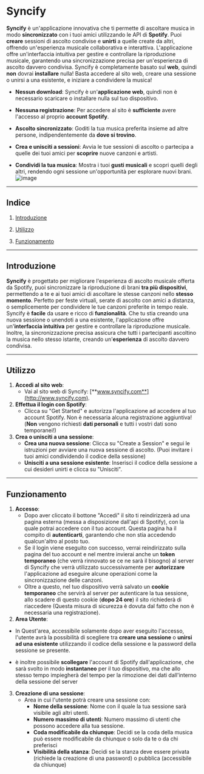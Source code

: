 # **Syncify**
**Syncify** è un'applicazione innovativa che ti permette di ascoltare musica in modo **sincronizzato** con i tuoi amici utilizzando le API di **Spotify**. Puoi **creare** sessioni di ascolto condivise e **unirti** a quelle create da altri, offrendo un'esperienza musicale collaborativa e interattiva. L'applicazione offre un'interfaccia intuitiva per gestire e controllare la riproduzione musicale, garantendo una sincronizzazione precisa per un'esperienza di ascolto davvero condivisa. Syncify è completamente basato sul **web**, quindi **non** dovrai **installare** nulla! Basta accedere al sito web, creare una sessione o unirsi a una esistente, e iniziare a condividere la musica!

- **Nessun download**: Syncify è un'**applicazione web**, quindi non è necessario scaricare o installare nulla sul tuo dispositivo.

- **Nessuna registrazione**: Per accedere al sito è **sufficiente** avere l'accesso al proprio **account Spotify**.

- **Ascolto sincronizzato**: Goditi la tua musica preferita insieme ad altre persone, indipendentemente da **dove si trovino**.

- **Crea e unisciti a sessioni**: Avvia le tue sessioni di ascolto o partecipa a quelle dei tuoi amici per **scoprire** nuove canzoni e artisti. 

- **Condividi la tua musica**: Mostra i tuoi **gusti musicali** e scopri quelli degli altri, rendendo ogni sessione un'opportunità per esplorare nuovi brani. 
![image](https://github.com/GitGinocchio/Syncify/assets/106624847/cad7da49-2222-4212-aed2-962759ef81ab)
------

## Indice

1. [Introduzione](#Introduzione)

2. [Utilizzo](#Installazione)

3. [Funzionamento](#Funzionamento)

------

## Introduzione 
**Syncify** è progettato per migliorare l'esperienza di ascolto musicale offerta da Spotify, puoi sincronizzare la riproduzione di brani **tra più dispositivi**, permettendo a te e ai tuoi amici di ascoltare le stesse canzoni nello **stesso momento**. Perfetto per feste virtuali, serate di ascolto con amici a distanza, o semplicemente per condividere le tue canzoni preferite in tempo reale. Syncify è **facile** da usare e ricco di **funzionalità**. Che tu stia creando una nuova sessione o unendoti a una esistente, l'applicazione offre un'**interfaccia intuitiva** per gestire e controllare la riproduzione musicale. Inoltre, la sincronizzazione precisa assicura che tutti i partecipanti ascoltino la musica nello stesso istante, creando un'**esperienza** di ascolto davvero condivisa. 

------

## Utilizzo

1. **Accedi al sito web**:
   - Vai al sito web di Syncify: [**www.syncify.com**](http://www.syncify.com).
2. **Effettua il login con Spotify**:
   - Clicca su "Get Started" e autorizza l'applicazione ad accedere al tuo account Spotify. Non è necessaria alcuna registrazione aggiuntiva!
     (**Non** vengono richiesti **dati personali** e tutti i vostri dati sono temporanei!)
3. **Crea o unisciti a una sessione**:
   - **Crea una nuova sessione**: Clicca su "Create a Session" e segui le istruzioni per avviare una nuova sessione di ascolto. 
     (Puoi invitare i tuoi amici condividendo il codice della sessione)
   - **Unisciti a una sessione esistente**: Inserisci il codice della sessione a cui desideri unirti e clicca su "Unisciti".

------

## Funzionamento
1. **Accesso**:
   - Dopo aver cliccato il bottone "Accedi" il sito ti reindirizzerà ad una pagina esterna (messa a disposizione dall'api di Spotify), con la quale potrai accedere con il tuo account. Questa pagina ha il compito di **autenticarti**, garantendo che non stia accedendo qualcun'altro al posto tuo.
   - Se il login viene eseguito con successo, verrai reindirizzato sulla pagina del tuo account e nel mentre invierai anche un **token temporaneo** (che verrà rinnovato se ce ne sarà il bisogno) al server di Syncify che verrà utilizzato successivamente per **autorizzare** l'applicazione ad eseguire alcune operazioni come la sincronizzazione delle canzoni.
   - Oltre a questo, nel tuo dispositivo verrà salvato un **cookie temporaneo** che servirà al server per autenticare la tua sessione, allo scadere di questo cookie (**dopo 24 ore**) il sito richiederà di riaccedere (Questa misura di sicurezza è dovuta dal fatto che non è necessaria una registrazione).
2. **Area Utente**:
- In Quest'area, accessibile solamente dopo aver eseguito l'accesso, l'utente avrà la possibilità di scegliere tra **creare una sessione** o **unirsi ad una esistente** utilizzando il codice della sessione e la password della sessione se presente.
  
- è inoltre possibile **scollegare** l'account di Spotify dall'applicazione, che sarà svolto in modo **instantaneo** per il tuo dispositivo, ma che allo stesso tempo impiegherà del tempo per la rimozione dei dati dall'interno della sessione del server
3. **Creazione di una sessione**:
   - Area in cui l'utente potrà creare una sessione con:
     - **Nome della sessione**: Nome con il quale la tua sessione sarà visibile agli altri utenti.
     - **Numero massimo di utenti**: Numero massimo di utenti che possono accedere alla tua sessione.
     - **Coda modificabile da chiunque**: Decidi se la coda della musica può essere modificabile da chiunque o solo da te o da chi preferisci
     - **Visibilità della stanza**: Decidi se la stanza deve essere privata (richiede la creazione di una password) o pubblica (accessibile da chiunque)
